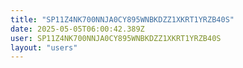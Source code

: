 ```yaml
---
title: "SP11Z4NK700NNJA0CY895WNBKDZZ1XKRT1YRZB40S"
date: 2025-05-05T06:00:42.389Z
user: SP11Z4NK700NNJA0CY895WNBKDZZ1XKRT1YRZB40S
layout: "users"
---
```

    